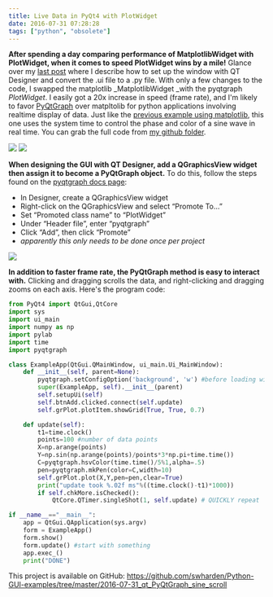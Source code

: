 ```yaml
---
title: Live Data in PyQt4 with PlotWidget
date: 2016-07-31 07:28:28
tags: ["python", "obsolete"]
---
```




__After spending a day comparing performance of MatplotlibWidget with PlotWidget, when it comes to speed PlotWidget wins by a mile!__ Glance over my [last post](https://www.swharden.com/wp/2016-07-30-live-data-in-pyqt4-with-matplotlibwidget/) where I describe how to set up the window with QT Designer and convert the .ui file to a .py file. With only a few changes to the code, I swapped the matplotlib _MatplotlibWidget _with the pyqtgraph _PlotWidget_. I easily got a 20x increase in speed (frame rate), and I'm likely to favor [PyQtGraph](http://www.pyqtgraph.org/) over matpltolib for python applications involving realtime display of data. Just like the [previous example using matplotlib](https://www.swharden.com/wp/2016-07-30-live-data-in-pyqt4-with-matplotlibwidget/), this one uses the system time to control the phase and color of a sine wave in real time. You can grab the full code from [my github folder](https://github.com/swharden/Python-GUI-examples/tree/master/2016-07-31_qt_PyQtGraph_sine_scroll).

<div class="text-center img-border">

![](https://swharden.com/static/2016/07/31/demo2.gif)
![](https://swharden.com/static/2016/07/31/demo2cmd.png)

</div>

__When designing the GUI with QT Designer, add a QGraphicsView widget then assign it to become a PyQtGraph object.__ To do this, follow the steps found on the [pyqtgraph docs page](http://www.pyqtgraph.org/documentation/how_to_use.html#embedding-widgets-inside-pyqt-applications):

* In Designer, create a QGraphicsView widget
* Right-click on the QGraphicsView and select “Promote To...”
* Set “Promoted class name” to “PlotWidget”
* Under “Header file”, enter “pyqtgraph”
* Click “Add”, then click “Promote”
* _apparently this only needs to be done once per project_

<div class="text-center img-border">

![](https://swharden.com/static/2016/07/31/promoted.png)

</div>

__In addition to faster frame rate, the PyQtGraph method is easy to interact with.__ Clicking and dragging scrolls the data, and right-clicking and dragging zooms on each axis. Here's the program code:

```python
from PyQt4 import QtGui,QtCore
import sys
import ui_main
import numpy as np
import pylab
import time
import pyqtgraph

class ExampleApp(QtGui.QMainWindow, ui_main.Ui_MainWindow):
    def __init__(self, parent=None):
        pyqtgraph.setConfigOption('background', 'w') #before loading widget
        super(ExampleApp, self).__init__(parent)
        self.setupUi(self)
        self.btnAdd.clicked.connect(self.update)
        self.grPlot.plotItem.showGrid(True, True, 0.7)

    def update(self):
        t1=time.clock()
        points=100 #number of data points
        X=np.arange(points)
        Y=np.sin(np.arange(points)/points*3*np.pi+time.time())
        C=pyqtgraph.hsvColor(time.time()/5%1,alpha=.5)
        pen=pyqtgraph.mkPen(color=C,width=10)
        self.grPlot.plot(X,Y,pen=pen,clear=True)
        print("update took %.02f ms"%((time.clock()-t1)*1000))
        if self.chkMore.isChecked():
            QtCore.QTimer.singleShot(1, self.update) # QUICKLY repeat

if __name__=="__main__":
    app = QtGui.QApplication(sys.argv)
    form = ExampleApp()
    form.show()
    form.update() #start with something
    app.exec_()
    print("DONE")
```

This project is available on GitHub: https://github.com/swharden/Python-GUI-examples/tree/master/2016-07-31_qt_PyQtGraph_sine_scroll